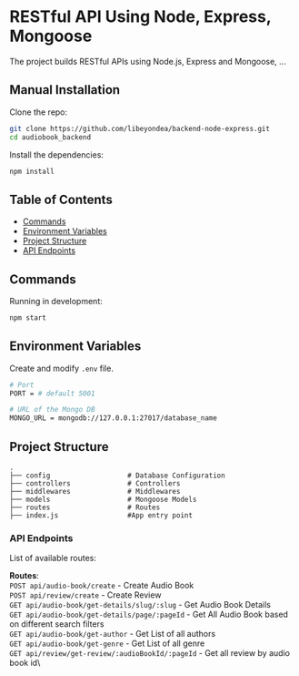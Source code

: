 # RESTful API Using Node, Express, Mongoose

The project builds RESTful APIs using Node.js, Express and Mongoose, ...

## Manual Installation

Clone the repo:

```bash
git clone https://github.com/libeyondea/backend-node-express.git
cd audiobook_backend
```

Install the dependencies:

```bash
npm install
```

## Table of Contents

- [Commands](#commands)
- [Environment Variables](#environment-variables)
- [Project Structure](#project-structure)
- [API Endpoints](#api-endpoints)

## Commands

Running in development:

```bash
npm start
```

## Environment Variables

Create and modify `.env` file.

```bash
# Port
PORT = # default 5001

# URL of the Mongo DB
MONGO_URL = mongodb://127.0.0.1:27017/database_name
```


## Project Structure
    .
    ├── config                   # Database Configuration
    ├── controllers              # Controllers
    ├── middlewares              # Middlewares
    ├── models                   # Mongoose Models
    ├── routes                   # Routes
    ├── index.js                 #App entry point

### API Endpoints

List of available routes:

**Routes**:\
`POST api/audio-book/create` - Create Audio Book\
`POST api/review/create` - Create Review\
`GET api/audio-book/get-details/slug/:slug` - Get Audio Book Details\
`GET api/audio-book/get-details/page/:pageId` - Get All Audio Book based on different search filters\
`GET api/audio-book/get-author` - Get List of all authors\
`GET api/audio-book/get-genre` - Get List of all genre\
`GET api/review/get-review/:audioBookId/:pageId` - Get all review by audio book id\

